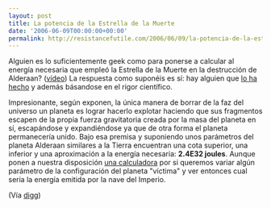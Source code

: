 ```yaml
---
layout: post
title: La potencia de la Estrella de la Muerte
date: '2006-06-09T00:00:00+00:00'
permalink: http://resistancefutile.com/2006/06/09/la-potencia-de-la-estrella-de-la-muerte/
---
```

<a href="http://www.stardestroyer.net/Empire/Tech/Beam/DeathStar.html"><img style="float:right; margin:0 0 10px 10px;cursor:pointer; cursor:hand;" src="http://photos1.blogger.com/blogger/6639/1972/320/DeathStar4a.jpg" border="0" alt="" /></a>Alguien es lo suficientemente geek como para ponerse a calcular al energía necesaria que empleó la Estrella de la Muerte en la destrucción de Alderaan? (<a href="http://www.stardestroyer.net/Empire/Tech/Beam/DeathStar-Classic.avi">vídeo</a>) La respuesta como suponéis es sí: hay alguien que <a href="http://www.stardestroyer.net/Empire/Tech/Beam/DeathStar.html">lo ha hecho</a> y además básandose en el rigor científico.

Impresionante, según exponen, la única manera de borrar de la faz del universo un planeta es lograr hacerlo explotar haciendo que sus fragmentos escapen de la propia fuerza gravitatoria creada por la masa del planeta en sí, escapándose y expandiéndose ya que de otra forma el planeta permanecería unido. Bajo esa premisa y suponiendo unos parámetros del planeta Alderaan similares a la Tierra encuentran una cota superior, una inferior y una aproximación a la energía necesaria: <span style="font-weight:bold;">2.4E32 joules</span>. Aunque ponen a nuestra disposición <a href="http://www.stardestroyer.net/Empire/Tech/Beam/Calculator.html">una calculadora</a> por si queremos variar algún parámetro de la configuración del planeta "víctima" y ver entonces cual seria la energía emitida por la nave del Imperio.

(Vía <a href="http://digg.com/technology/Could_the_Death_Star_destroy_a_planet_">digg</a>)

